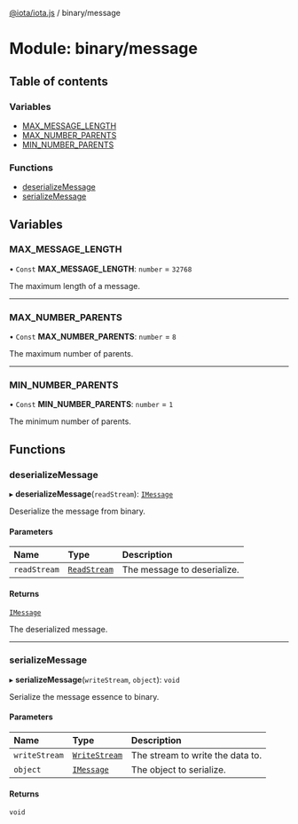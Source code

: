 [@iota/iota.js](../README.md) / binary/message

# Module: binary/message

## Table of contents

### Variables

- [MAX\_MESSAGE\_LENGTH](binary_message.md#max_message_length)
- [MAX\_NUMBER\_PARENTS](binary_message.md#max_number_parents)
- [MIN\_NUMBER\_PARENTS](binary_message.md#min_number_parents)

### Functions

- [deserializeMessage](binary_message.md#deserializemessage)
- [serializeMessage](binary_message.md#serializemessage)

## Variables

### MAX\_MESSAGE\_LENGTH

• `Const` **MAX\_MESSAGE\_LENGTH**: `number` = `32768`

The maximum length of a message.

___

### MAX\_NUMBER\_PARENTS

• `Const` **MAX\_NUMBER\_PARENTS**: `number` = `8`

The maximum number of parents.

___

### MIN\_NUMBER\_PARENTS

• `Const` **MIN\_NUMBER\_PARENTS**: `number` = `1`

The minimum number of parents.

## Functions

### deserializeMessage

▸ **deserializeMessage**(`readStream`): [`IMessage`](../interfaces/models_IMessage.IMessage.md)

Deserialize the message from binary.

#### Parameters

| Name | Type | Description |
| :------ | :------ | :------ |
| `readStream` | [`ReadStream`](../classes/utils_readStream.ReadStream.md) | The message to deserialize. |

#### Returns

[`IMessage`](../interfaces/models_IMessage.IMessage.md)

The deserialized message.

___

### serializeMessage

▸ **serializeMessage**(`writeStream`, `object`): `void`

Serialize the message essence to binary.

#### Parameters

| Name | Type | Description |
| :------ | :------ | :------ |
| `writeStream` | [`WriteStream`](../classes/utils_writeStream.WriteStream.md) | The stream to write the data to. |
| `object` | [`IMessage`](../interfaces/models_IMessage.IMessage.md) | The object to serialize. |

#### Returns

`void`
